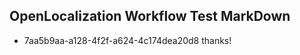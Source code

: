 ## OpenLocalization Workflow Test MarkDown
* 7aa5b9aa-a128-4f2f-a624-4c174dea20d8 thanks!

<!--HONumber=Jul16_HO2-->


